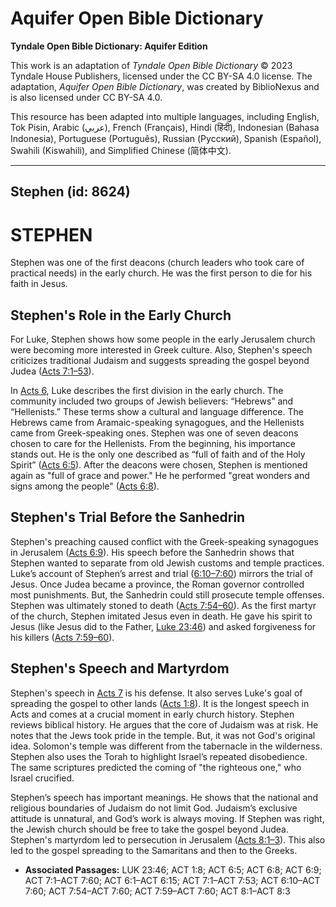 # Aquifer Open Bible Dictionary

**Tyndale Open Bible Dictionary: Aquifer Edition**

This work is an adaptation of *Tyndale Open Bible Dictionary* © 2023 Tyndale House Publishers, licensed under the CC BY\-SA 4\.0 license. The adaptation, *Aquifer Open Bible Dictionary*, was created by BiblioNexus and is also licensed under CC BY\-SA 4\.0\.

This resource has been adapted into multiple languages, including English, Tok Pisin, Arabic (عربي), French (Français), Hindi (हिंदी), Indonesian (Bahasa Indonesia), Portuguese (Português), Russian (Русский), Spanish (Español), Swahili (Kiswahili), and Simplified Chinese (简体中文).



--------------------------------

## Stephen (id: 8624)

STEPHEN
=======

Stephen was one of the first deacons (church leaders who took care of practical needs) in the early church. He was the first person to die for his faith in Jesus.

Stephen's Role in the Early Church
----------------------------------

For Luke, Stephen shows how some people in the early Jerusalem church were becoming more interested in Greek culture. Also, Stephen's speech criticizes traditional Judaism and suggests spreading the gospel beyond Judea ([Acts 7:1–53](https://ref.ly/Acts7:1-Acts7:53)).

In [Acts 6](https://ref.ly/Acts6:1-Acts6:15), Luke describes the first division in the early church. The community included two groups of Jewish believers: “Hebrews” and “Hellenists.” These terms show a cultural and language difference. The Hebrews came from Aramaic\-speaking synagogues, and the Hellenists came from Greek\-speaking ones. Stephen was one of seven deacons chosen to care for the Hellenists. From the beginning, his importance stands out. He is the only one described as “full of faith and of the Holy Spirit” ([Acts 6:5](https://ref.ly/Acts6:5)). After the deacons were chosen, Stephen is mentioned again as "full of grace and power." He he performed "great wonders and signs among the people" ([Acts 6:8](https://ref.ly/Acts6:8)).

Stephen's Trial Before the Sanhedrin
------------------------------------

Stephen's preaching caused conflict with the Greek\-speaking synagogues in Jerusalem ([Acts 6:9](https://ref.ly/Acts6:9)). His speech before the Sanhedrin shows that Stephen wanted to separate from old Jewish customs and temple practices. Luke’s account of Stephen’s arrest and trial ([6:10–7:60](https://ref.ly/Acts6:10-Acts7:60)) mirrors the trial of Jesus. Once Judea became a province, the Roman governor controlled most punishments. But, the Sanhedrin could still prosecute temple offenses. Stephen was ultimately stoned to death ([Acts 7:54](https://ref.ly/Acts7:54-Acts7:60)[–](https://ref.ly/Acts7:54-Acts7:60)[60](https://ref.ly/Acts7:54-Acts7:60)). As the first martyr of the church, Stephen imitated Jesus even in death. He gave his spirit to Jesus (like Jesus did to the Father, [Luke 23:46](https://ref.ly/Luke23:46)) and asked forgiveness for his killers ([Acts 7:59](https://ref.ly/Acts7:59-Acts7:60)[–](https://ref.ly/Acts7:59-Acts7:60)[60](https://ref.ly/Acts7:59-Acts7:60)).

Stephen's Speech and Martyrdom
------------------------------

Stephen's speech in [Acts 7](https://ref.ly/Acts7:1-Acts7:60) is his defense. It also serves Luke's goal of spreading the gospel to other lands ([Acts 1:8](https://ref.ly/Acts1:8)). It is the longest speech in Acts and comes at a crucial moment in early church history. Stephen reviews biblical history. He argues that the core of Judaism was at risk. He notes that the Jews took pride in the temple. But, it was not God's original idea. Solomon's temple was different from the tabernacle in the wilderness. Stephen also uses the Torah to highlight Israel’s repeated disobedience. The same scriptures predicted the coming of "the righteous one," who Israel crucified.

Stephen’s speech has important meanings. He shows that the national and religious boundaries of Judaism do not limit God. Judaism’s exclusive attitude is unnatural, and God’s work is always moving. If Stephen was right, the Jewish church should be free to take the gospel beyond Judea. Stephen's martyrdom led to persecution in Jerusalem ([Acts 8:1](https://ref.ly/Acts8:1-Acts8:3)[–](https://ref.ly/Acts8:1-Acts8:3)[3](https://ref.ly/Acts8:1-Acts8:3)). This also led to the gospel spreading to the Samaritans and then to the Greeks.

* **Associated Passages:** LUK 23:46; ACT 1:8; ACT 6:5; ACT 6:8; ACT 6:9; ACT 7:1–ACT 7:60; ACT 6:1–ACT 6:15; ACT 7:1–ACT 7:53; ACT 6:10–ACT 7:60; ACT 7:54–ACT 7:60; ACT 7:59–ACT 7:60; ACT 8:1–ACT 8:3

